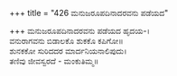 +++
title = "426 ಮನುಜರೂಪದಿನಾದರವನು ಪಡೆಯದ"

+++
ಮನುಜರೂಪದಿನಾದರವನು ಪಡೆಯದ ಹೃದಯ-।  
ವನುರಾಗವನು ಬಿಡಾಲಕೊ ಶುಕಕೊ ಕಪಿಗೋ॥  
ಶುನಕಕೋ ಸುರಿದದರ ಮಾರ್ದನಿಯನಾಲಿಪುದು।  
ತಣಿವು ಜೀವಸ್ವರದೆ - ಮಂಕುತಿಮ್ಮ॥  
